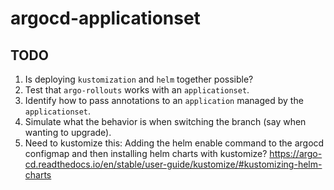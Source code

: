 # argocd-applicationset

## TODO

1. Is deploying `kustomization` and `helm` together possible?
1. Test that `argo-rollouts` works with an `applicationset`.
1. Identify how to pass annotations to an `application` managed by the `applicationset`.
1. Simulate what the behavior is when switching the branch (say when wanting to upgrade).
1. Need to kustomize this: Adding the helm enable command to the argocd configmap and then installing helm charts with kustomize? https://argo-cd.readthedocs.io/en/stable/user-guide/kustomize/#kustomizing-helm-charts
